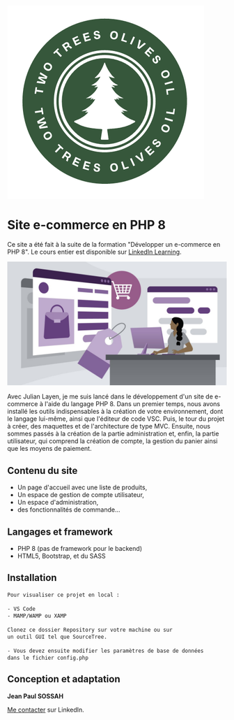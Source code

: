 ![logo](assets/img/logo/first_logo.png 'Two Tree Olives Oil')

# Site e-commerce en PHP 8

Ce site a été fait à la suite de la formation "Développer un e-commerce en PHP 8". Le cours entier est disponible sur [LinkedIn Learning](https://www.linkedin.com/learning).

![Développer un e-commerce en PHP 8](assets/img/li-learning.jpg)

Avec Julian Layen, je me suis lancé dans le développement d'un site de e-commerce à l'aide du langage PHP 8. Dans un premier temps, nous avons installé les outils indispensables à la création de votre environnement, dont le langage lui-même, ainsi que l'éditeur de code VSC. Puis, le tour du projet à créer, des maquettes et de l'architecture de type MVC. Ensuite, nous sommes passés à la création de la partie administration et, enfin, la partie utilisateur, qui comprend la création de compte, la gestion du panier ainsi que les moyens de paiement.

## Contenu du site

- Un page d'accueil avec une liste de produits,
- Un espace de gestion de compte utilisateur,
- Un espace d'administration,
- des fonctionnalités de commande...

## Langages et framework

- PHP 8 (pas de framework pour le backend)
- HTML5, Bootstrap, et du SASS

## Installation

    Pour visualiser ce projet en local :

    - VS Code
    - MAMP/WAMP ou XAMP

    Clonez ce dossier Repository sur votre machine ou sur
    un outil GUI tel que SourceTree.

    - Vous devez ensuite modifier les paramètres de base de données
    dans le fichier config.php

## Conception et adaptation

**Jean Paul SOSSAH**

[Me contacter](https://www.linkedin.com/in/jean-paul-s-9a232419b/) sur LinkedIn.
